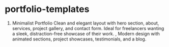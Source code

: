 # portfolio-templates
1. Minimalist Portfolio Clean and elegant layout with hero section, about, services, project gallery, and contact form. Ideal for freelancers wanting a sleek, distraction-free showcase of their work. , Modern design with animated sections, project showcases, testimonials, and a blog.

